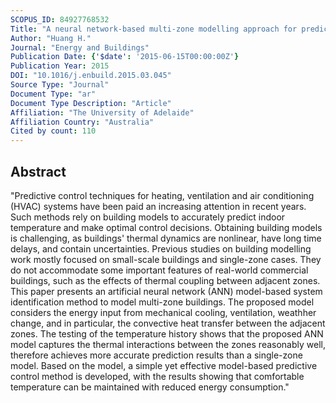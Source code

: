 ```yaml
---
SCOPUS_ID: 84927768532
Title: "A neural network-based multi-zone modelling approach for predictive control system design in commercial buildings"
Author: "Huang H."
Journal: "Energy and Buildings"
Publication Date: {'$date': '2015-06-15T00:00:00Z'}
Publication Year: 2015
DOI: "10.1016/j.enbuild.2015.03.045"
Source Type: "Journal"
Document Type: "ar"
Document Type Description: "Article"
Affiliation: "The University of Adelaide"
Affiliation Country: "Australia"
Cited by count: 110
---
```


## Abstract
"Predictive control techniques for heating, ventilation and air conditioning (HVAC) systems have been paid an increasing attention in recent years. Such methods rely on building models to accurately predict indoor temperature and make optimal control decisions. Obtaining building models is challenging, as buildings' thermal dynamics are nonlinear, have long time delays, and contain uncertainties. Previous studies on building modelling work mostly focused on small-scale buildings and single-zone cases. They do not accommodate some important features of real-world commercial buildings, such as the effects of thermal coupling between adjacent zones. This paper presents an artificial neural network (ANN) model-based system identification method to model multi-zone buildings. The proposed model considers the energy input from mechanical cooling, ventilation, weathher change, and in particular, the convective heat transfer between the adjacent zones. The testing of the temperature history shows that the proposed ANN model captures the thermal interactions between the zones reasonably well, therefore achieves more accurate prediction results than a single-zone model. Based on the model, a simple yet effective model-based predictive control method is developed, with the results showing that comfortable temperature can be maintained with reduced energy consumption."
